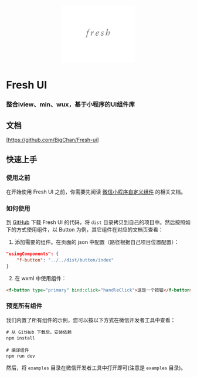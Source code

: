 <p align="center">
    <a href="https://github.com/BigChan/Fresh-ui">
        <img width="200" src="https://github.com/BigChan/Fresh-ui/blob/master/examples/pages/images/logo.jpg">
    </a>
</p>

# Fresh UI

### 整合iview、min、wux，基于小程序的UI组件库

## 文档
[https://github.com/BigChan/Fresh-ui]


## 快速上手
### 使用之前
在开始使用 Fresh UI 之前，你需要先阅读 [微信小程序自定义组件](https://developers.weixin.qq.com/miniprogram/dev/framework/custom-component/) 的相关文档。

### 如何使用
到 [GitHub](https://github.com/BigChan/Fresh-ui) 下载 Fresh UI 的代码，将 `dist` 目录拷贝到自己的项目中。然后按照如下的方式使用组件，以 Button 为例，其它组件在对应的文档页查看：

1. 添加需要的组件。在页面的 json 中配置（路径根据自己项目位置配置）：
```json
"usingComponents": {
    "f-button": "../../dist/button/index"
}
```
2. 在 wxml 中使用组件：
```html
<f-button type="primary" bind:click="handleClick">这是一个按钮</f-button>
```

### 预览所有组件
我们内置了所有组件的示例，您可以按以下方式在微信开发者工具中查看：

```shell
# 从 GitHub 下载后，安装依赖
npm install

# 编译组件
npm run dev
```
然后，将 `examples` 目录在微信开发者工具中打开即可(注意是 `examples` 目录)。